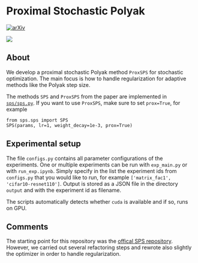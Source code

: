 # Proximal Stochastic Polyak 

[![arXiv](https://img.shields.io/badge/arXiv-2011.00898-b31b1b.svg)](https://arxiv.org/abs/2301.04935)


![](results/plots/misc/flow_squared.gif)

## About

We develop a proximal stochastic Polyak method `ProxSPS` for stochastic optimization. The main focus is how to handle regularization for adaptive methods like the Polyak step size. 

The methods `SPS` and `ProxSPS` from the paper are implemented in [`sps/sps.py`](sps/sps.py). If you want to use `ProxSPS`, make sure to set `prox=True`, for example

	from sps.sps import SPS
	SPS(params, lr=1, weight_decay=1e-3, prox=True)

## Experimental setup

The file `configs.py` contains all parameter configurations of the experiments. One or multiple experiments can be run with `exp_main.py` or with `run_exp.ipynb`.
Simply specify in the list the experiment ids from `configs.py` that you would like to run, for example `['matrix_fac1', 'cifar10-resnet110']`. Output is stored as a JSON file in the directory `output` and with the experiment id as filename.

The scripts automatically detects whether `cuda` is available and if so, runs on GPU.

## Comments

The starting point for this repository was the [offical SPS repository](https://github.com/IssamLaradji/sps). However, we carried out several refactoring steps and rewrote also slightly the optimizer in order to handle regularization.
